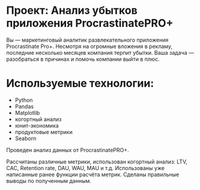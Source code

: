 # Проект: Анализ убытков приложения ProcrastinatePRO+

Вы — маркетинговый аналитик развлекательного приложения Procrastinate Pro+. Несмотря на огромные вложения в рекламу, последние несколько месяцев компания терпит убытки. Ваша задача — разобраться в причинах и помочь компании выйти в плюс.

# Используемые технологии:
- Python
- Pandas
- Matplotlib
- когортный анализ
- юнит-экономика
- продуктовые метрики
- Seaborn

Проведен анализ данных от ProcrastinatePRO+.

Рассчитаны различные метрики, использован когортный анализ: LTV, CAC, Retention rate, DAU, WAU, MAU и т.д. Использованы уже написанные ранее функции расчёта метрик. Сделаны правильные выводы по полученным данным.
